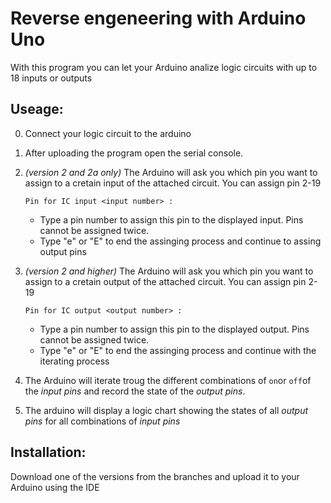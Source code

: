 <!--
author:   Björn Schnabel

email:    bjoern-uwe.schnabel@tu-freiberg.de

version:  0.0.1

language: en

narrator: English Female

comment:  Documentation for the reverse engeneering program for Arduino Uno

@btn:     <span class="lia-icon"><lia-keep>@0</lia-keep></span>

import:   LiaTemplates/mec2/blob/main/README.md

-->

# Reverse engeneering with Arduino Uno 

With this program you can let your Arduino analize logic circuits with up to 18 inputs or outputs

## Useage:

0. Connect your logic circuit to the arduino

1. After uploading the program open the serial console.

2. _(version 2 and 2a only)_ The Arduino will ask you which pin you want to assign to a cretain input of the attached circuit. You can assign pin 2-19 

    `Pin for IC input <input number> :`

    + Type a pin number to assign this pin to the displayed input. Pins cannot be assigned twice.
    + Type "e" or "E" to end the assinging process and continue to assing output pins

3. _(version 2 and higher)_ The Arduino will ask you which pin you want to assign to a cretain output of the attached circuit. You can assign pin 2-19

    `Pin for IC output <output number> :`

    + Type a pin number to assign this pin to the displayed output. Pins cannot be assigned twice.
    + Type "e" or "E" to end the assinging process and continue with the iterating process

4. The Arduino will iterate troug the different combinations of `on`or `off`of the _input pins_ and record the state of the _output pins_.

5. The arduino will display a logic chart showing the states of all _output pins_ for all combinations of _input pins_

## Installation:

Download one of the versions from the branches and upload it to your Arduino using the IDE
